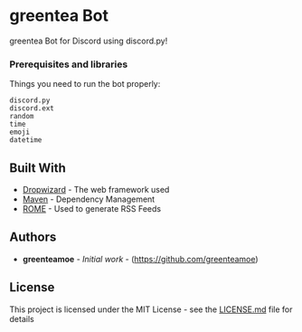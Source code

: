 # greentea Bot

greentea Bot for Discord using discord.py!

### Prerequisites and libraries

Things you need to run the bot properly:

```
discord.py
discord.ext
random
time
emoji
datetime
```

## Built With

* [Dropwizard](http://www.dropwizard.io/1.0.2/docs/) - The web framework used
* [Maven](https://maven.apache.org/) - Dependency Management
* [ROME](https://rometools.github.io/rome/) - Used to generate RSS Feeds

## Authors

* **greenteamoe** - *Initial work* - (https://github.com/greenteamoe)

## License

This project is licensed under the MIT License - see the [LICENSE.md](LICENSE.md) file for details
